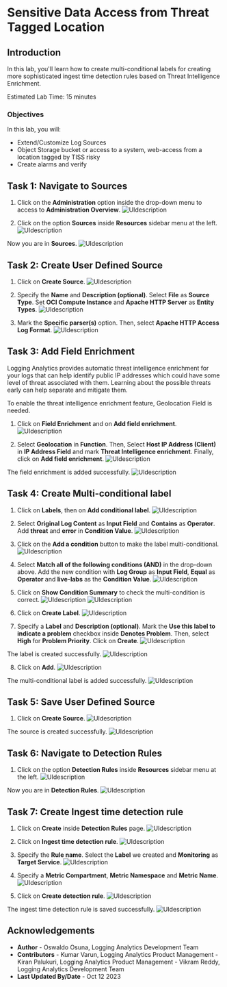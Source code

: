 # Sensitive Data Access from Threat Tagged Location

## Introduction

In this lab, you'll learn how to create multi-conditional labels for creating more sophisticated ingest time detection rules based on Threat Intelligence Enrichment.

Estimated Lab Time: 15 minutes


### Objectives

In this lab, you will:
* Extend/Customize Log Sources
* Object Storage bucket or access to a system, web-access from a location tagged by TISS risky
* Create alarms and verify

## **Task 1:**  Navigate to Sources

1. Click on the **Administration** option inside the drop-down menu to access to **Administration Overview**.
   ![](./images/admin-access.png "UIdescription")

2. Click on the option **Sources** inside **Resources** sidebar menu at the left.
   ![](./images/sources-access.png "UIdescription")

  Now you are in **Sources**.
   ![](./images/sources-page.png "UIdescription")

## **Task 2:**  Create User Defined Source

1. Click on **Create Source**.
   ![](./images/source-create-button.png "UIdescription")

2. Specify the **Name** and **Description (optional)**. Select **File** as **Source Type**. Set **OCI Compute Instance** and **Apache HTTP Server** as **Entity Types**.
   ![](./images/source-create-01.png "UIdescription")

3. Mark the **Specific parser(s)** option. Then, select **Apache HTTP Access Log Format**.
   ![](./images/source-create-02.png "UIdescription")

## **Task 3:**  Add Field Enrichment

Logging Analytics provides automatic threat intelligence enrichment for your logs that can help identify public IP addresses which could have some level of threat associated with them. Learning about the possible threats early can help separate and mitigate them.

To enable the threat intelligence enrichment feature, Geolocation Field is needed.

1. Click on **Field Enrichment** and on **Add field enrichment**.
   ![](./images/field-enrichment-create-01.png "UIdescription")

2. Select **Geolocation** in **Function**. Then, Select **Host IP Address (Client)** in **IP Address Field** and mark **Threat Intelligence enrichment**. Finally, click on **Add field enrichment**.
   ![](./images/field-enrichment-create-02.png "UIdescription")

  The field enrichment is added successfully.
   ![](./images/field-enrichment-create-03.png "UIdescription")

## **Task 4:**  Create Multi-conditional label

1. Click on **Labels**, then on **Add conditional label**.
   ![](./images/conditional-label-create-01.png "UIdescription")

2. Select **Original Log Content** as **Input Field** and **Contains** as **Operator**. Add **threat** and **error** in **Condition Value**.
   ![](./images/conditional-label-create-02.png "UIdescription")

3. Click on the **Add a condition** button to make the label multi-conditional.
   ![](./images/conditional-label-create-03.png "UIdescription")

4. Select **Match all of the following conditions (AND)** in the drop-down above. Add the new condition with **Log Group** as **Input Field**, **Equal** as **Operator** and **live-labs** as the **Condition Value**.
   ![](./images/conditional-label-create-04.png "UIdescription")

5. Click on **Show Condition Summary** to check the multi-condition is correct.
   ![](./images/conditional-label-create-05.png "UIdescription")
   ![](./images/conditional-label-create-06.png "UIdescription")

6. Click on **Create Label**.
   ![](./images/conditional-label-create-07.png "UIdescription")

7. Specify a **Label** and **Description (optional)**. Mark the **Use this label to indicate a problem** checkbox inside **Denotes Problem**. Then, select **High** for **Problem Priority**. Click on **Create**.
   ![](./images/conditional-label-create-08.png "UIdescription")

  The label is created successfully.
   ![](./images/conditional-label-create-09.png "UIdescription")

8. Click on **Add**.
   ![](./images/conditional-label-create-10.png "UIdescription")

  The multi-conditional label is added successfully.
   ![](./images/conditional-label-create-11.png "UIdescription")

## **Task 5:**  Save User Defined Source
1. Click on **Create Source**.
   ![](./images/conditional-label-create-12.png "UIdescription")

  The source is created successfully.
   ![](./images/conditional-label-create-13.png "UIdescription")

## **Task 6:**  Navigate to Detection Rules

1. Click on the option **Detection Rules** inside **Resources** sidebar menu at the left.
   ![](./images/detection-rules-access.png "UIdescription")

  Now you are in **Detection Rules**.
   ![](./images/detection-rules.png "UIdescription")

## **Task 7:**  Create Ingest time detection rule

1. Click on **Create** inside **Detection Rules** page.
   ![](./images/detection-rules-create.png "UIdescription")

2. Click on **Ingest time detection rule**.
   ![](./images/ingest-time-option.png "UIdescription")

3. Specify the **Rule name**. Select the **Label** we created and **Monitoring** as **Target Service**.
   ![](./images/ingest-time-create-01.png "UIdescription")

4. Specify a **Metric Compartment**, **Metric Namespace** and **Metric Name**.
   ![](./images/ingest-time-create-02.png "UIdescription")

5. Click on **Create detection rule**.
   ![](./images/ingest-time-create-03.png "UIdescription")

  The ingest time detection rule is saved successfully.
   ![](./images/ingest-time-create-04.png "UIdescription")


## Acknowledgements
* **Author** - Oswaldo Osuna, Logging Analytics Development Team
* **Contributors** -  Kumar Varun, Logging Analytics Product Management - Kiran Palukuri, Logging Analytics Product Management - Vikram Reddy, Logging Analytics Development Team 
* **Last Updated By/Date** - Oct 12 2023

